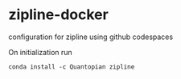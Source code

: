 # zipline-docker
configuration for zipline using github codespaces


On initialization run 
```
conda install -c Quantopian zipline
```
